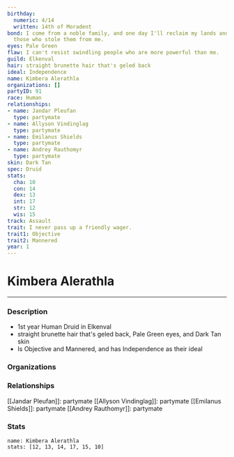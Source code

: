```yaml
---
birthday:
  numeric: 4/14
  written: 14th of Moradent
bond: I come from a noble family, and one day I'll reclaim my lands and title from
  those who stole them from me.
eyes: Pale Green
flaw: I can't resist swindling people who are more powerful than me.
guild: Elkenval
hair: straight brunette hair that's geled back
ideal: Independence
name: Kimbera Alerathla
organizations: []
partyID: 91
race: Human
relationships:
- name: Jandar Pleufan
  type: partymate
- name: Allyson Vindinglag
  type: partymate
- name: Emilanus Shields
  type: partymate
- name: Andrey Rauthomyr
  type: partymate
skin: Dark Tan
spec: Druid
stats:
  cha: 10
  con: 14
  dex: 13
  int: 17
  str: 12
  wis: 15
track: Assault
trait: I never pass up a friendly wager.
trait1: Objective
trait2: Mannered
year: 1
---
```

# Kimbera Alerathla
---
### Description
- 1st year Human Druid in Elkenval
- straight brunette hair that's geled back, Pale Green eyes, and Dark Tan skin
- Is Objective and Mannered, and has Independence as their ideal

### Organizations
### Relationships
[[Jandar Pleufan]]: partymate
[[Allyson Vindinglag]]: partymate
[[Emilanus Shields]]: partymate
[[Andrey Rauthomyr]]: partymate
### Stats
```statblock
name: Kimbera Alerathla
stats: [12, 13, 14, 17, 15, 10]
```